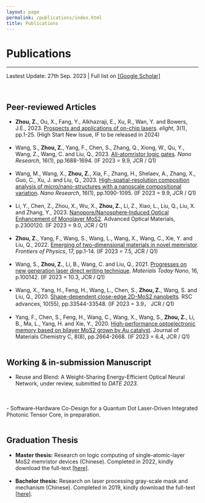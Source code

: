 ```yaml
---
layout: page
permalink: /publications/index.html
title: Publications
---
```





# Publications

---

Lastest Update: 27th Sep. 2023 | Full list on [[Google Scholar]](https://scholar.google.com/citations?user=KL0TOlEAAAAJ&hl=en&authuser=1)

<br>

## Peer-reviewed Articles

- **Zhou, Z.**, Ou, X., Fang, Y., Alkhazraji, E., Xu, R., Wan, Y. and Bowers, J.E., 2023. [Prospects and applications of on-chip lasers](https://elight.springeropen.com/articles/10.1186/s43593-022-00027-x). _elight_, 3(1), pp.1-25. (High Start New Issue, IF to be released in 2024)
  <br>
  <br>
- Wang, S., **Zhou, Z.**, Yang, F., Chen, S., Zhang, Q., Xiong, W., Qu, Y., Wang, Z., Wang, C. and Liu, Q., 2023. [All-atomristor logic gates](https://link.springer.com/article/10.1007/s12274-022-5042-7). _Nano Research_, 16(1), pp.1688-1694. (IF 2023 = 9.9, JCR / Q1)
  <br>
  <br>
- Wang, M., Wang, X., **Zhou, Z.**, Xia, F., Zhang, H., Shelaev, A., Zhang, X., Guo, C., Xu, J. and Liu, Q., 2023. [High-spatial-resolution composition analysis of micro/nano-structures with a nanoscale compositional variation](https://link.springer.com/article/10.1007/s12274-022-4648-0). _Nano Research_, 16(1), pp.1090-1095. (IF 2023 = 9.9, JCR / Q1)
  <br>
  <br>
- Li, Y., Chen, Z., Zhou, X., Wu, X., **Zhou, Z.**, Li, Z., Xiao, L., Liu, Q., Liu, X. and Zhang, Y., 2023. [Nanopore/Nanosphere‐Induced Optical Enhancement of Monolayer MoS2](https://onlinelibrary.wiley.com/doi/full/10.1002/adom.202300120?casa_token=7OH7dwpHJxUAAAAA%3AAg6gePUZw2OIjzLeBC32FnM8u6vMPslp2ZBTfAJiCvXUls6dYtqK22MKeu55eBsvmt1FOQKdDVgqaEdG). Advanced Optical Materials, p.2300120. (IF 2023 = 9.0, JCR / Q1)
  <br>
  <br>
- **Zhou, Z.**, Yang, F., Wang, S., Wang, L., Wang, X., Wang, C., Xie, Y. and Liu, Q., 2022. [Emerging of two-dimensional materials in novel memristor](https://link.springer.com/article/10.1007/s11467-021-1114-5). _Frontiers of Physics_, 17, pp.1-14. (IF 2023 = 7.5, JCR / Q1)
  <br>
  <br>
- Wang, S., **Zhou, Z.**, Li, B., Wang, C. and Liu, Q., 2021. [Progresses on new generation laser direct writing technique](https://www.sciencedirect.com/science/article/pii/S2588842021000341?casa_token=x1iSoQBfpn0AAAAA:AWqfjawCkmba2r6AYKxDxCqGfm0NZmfZtezFbopnMPqARGirDPbb5tx6aYJq86d_41P1NFN4QEc). _Materials Today Nano_, 16, p.100142. (IF 2023 = 10.3, JCR / Q1)
  <br>
  <br>
- Wang, X., Yang, H., Feng, H., Wang, L., Chen, S., **Zhou, Z.**, Wang, S. and Liu, Q., 2020. [Shape-dependent close-edge 2D-MoS2 nanobelts](https://pubs.rsc.org/en/content/articlehtml/2020/ra/d0ra06440h). RSC advances, 10(55), pp.33544-33548. (IF 2023 = 3.9， JCR / Q1)
  <br>
  <br>
- Yang, F., Chen, S., Feng, H., Wang, C., Wang, X., Wang, S., **Zhou, Z.**, Li, B., Ma, L., Yang, H. and Xie, Y., 2020. [High-performance optoelectronic memory based on bilayer MoS2 grown by Au catalyst](https://pubs.rsc.org/en/content/articlelanding/2020/tc/c9tc06996h/unauth). Journal of Materials Chemistry C, 8(8), pp.2664-2668. (IF 2023 = 6.4, JCR / Q1)
  <br>
  <br>

## Working & in-submission Manuscript

- Reuse and Blend: A Weight-Sharing Energy-Efficient Optical Neural Network, under review, submitted to _DATE 2023_.
 <br>
  <br>
- Software-Hardware Co-Design for a Quantum Dot Laser-Driven Integrated Photonic Tensor Core, in preparation. 
  <br>
  <br>

## Graduation Thesis

- **Master thesis:** Research on logic computing of single-atomic-layer MoS2 memristor devices (Chinese). Completed in 2022, kindly download the full-text [[here]](https://albert-canite.github.io/file/Master_thesis.pdf).
   <br>
  <br>
- **Bachelor thesis:** Research on laser processing gray-scale mask and mechanism (Chinese). Completed in 2019, kindly download the full-text [[here]](https://albert-canite.github.io/file/Bachelor_thesis.pdf).
  <br>
